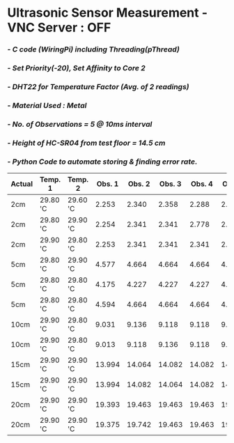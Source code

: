 # **Ultrasonic Sensor Measurement - VNC Server : OFF**
### *- C code (WiringPi) including Threading(pThread)*
### *- Set Priority(-20), Set Affinity to Core 2*
### *- DHT22 for Temperature Factor (Avg. of 2 readings)*
### *- Material Used : Metal*
### *- No. of Observations = 5 @ 10ms interval*
### *- Height of HC-SR04 from test floor = 14.5 cm*
### *- Python Code to automate storing & finding error rate.*

Actual | Temp. 1 | Temp. 2 | Obs. 1 | Obs. 2 | Obs. 3 | Obs. 4 | Obs. 5 | Repeat Count | Repeat Value | Error Rate
---- | ---- | ---- | ---- | ---- | ---- | ---- | ----| ---- | ---- | ----
 2cm | 29.80 'C | 29.60 'C | 2.253 | 2.340 | 2.358 | 2.288 | 2.323 | 0 | 0.000 | -2.000 
 2cm | 29.80 'C | 29.90 'C | 2.254 | 2.341 | 2.341 | 2.778 | 2.324 | 1 | 2.341 | 0.341 
 2cm | 29.90 'C | 29.80 'C | 2.253 | 2.341 | 2.341 | 2.341 | 2.341 | 3 | 2.340 | 0.340 
 5cm | 29.80 'C | 29.90 'C | 4.577 | 4.664 | 4.664 | 4.664 | 4.664 | 3 | 4.663 | -0.337 
 5cm | 29.80 'C | 29.80 'C | 4.175 | 4.227 | 4.227 | 4.227 | 4.245 | 2 | 4.227 | -0.773 
 5cm | 29.80 'C | 29.80 'C | 4.594 | 4.664 | 4.664 | 4.664 | 4.664 | 3 | 4.663 | -0.337 
 10cm | 29.90 'C | 29.80 'C | 9.031 | 9.136 | 9.118 | 9.118 | 9.118 | 2 | 9.118 | -0.882 
 10cm | 29.90 'C | 29.80 'C | 9.013 | 9.118 | 9.136 | 9.118 | 9.136 | 1 | 9.118 | -0.882 
 15cm | 29.90 'C | 29.90 'C | 13.994 | 14.064 | 14.082 | 14.082 | 14.082 | 2 | 14.081 | -0.919 
 15cm | 29.90 'C | 29.90 'C | 13.994 | 14.082 | 14.064 | 14.082 | 14.099 | 1 | 14.081 | -0.919 
 20cm | 29.90 'C | 29.90 'C | 19.393 | 19.463 | 19.463 | 19.463 | 19.463 | 3 | 19.462 | -0.538 
 20cm | 29.90 'C | 29.90 'C | 19.375 | 19.742 | 19.463 | 19.463 | 19.445 | 1 | 19.462 | -0.538 
 